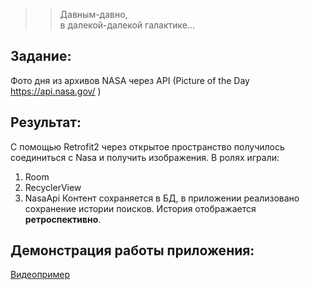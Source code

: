 >>Давным-давно,  
>>в далекой-далекой галактике...
## Задание: ##
Фото дня из архивов NASA через API (Picture of the Day  https://api.nasa.gov/ )
## Результат: ##
С помощью Retrofit2 через открытое пространство получилось соединиться с Nasa и получить изображения.
В ролях играли:
1) Room
2) RecyclerView
3) NasaApi
Контент сохраняется в БД, в приложении реализовано сохранение истории поисков. История отображается **ретроспективно**.
## Демонстрация работы приложения: ##
[Видеопример](https://github.com/Dmitry-Serebrennikov/Mdev_episode_II/blob/master/NASA_picture_day/NASAbiraem_example.mp4)
